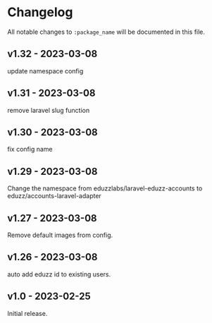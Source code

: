 # Changelog

All notable changes to `:package_name` will be documented in this file.

## v1.32 - 2023-03-08

update namespace config

## v1.31 - 2023-03-08

remove laravel slug function

## v1.30 - 2023-03-08

fix config name

## v1.29 - 2023-03-08

Change the namespace from eduzzlabs/laravel-eduzz-accounts to eduzz/accounts-laravel-adapter

## v1.27 - 2023-03-08

Remove default images from config.

## v1.26 - 2023-03-08

auto add eduzz id to existing users.

## v1.0 - 2023-02-25

Initial release.
